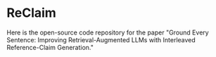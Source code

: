 # ReClaim
Here is the open-source code repository for the paper "Ground Every Sentence: Improving Retrieval-Augmented LLMs with Interleaved Reference-Claim Generation."
